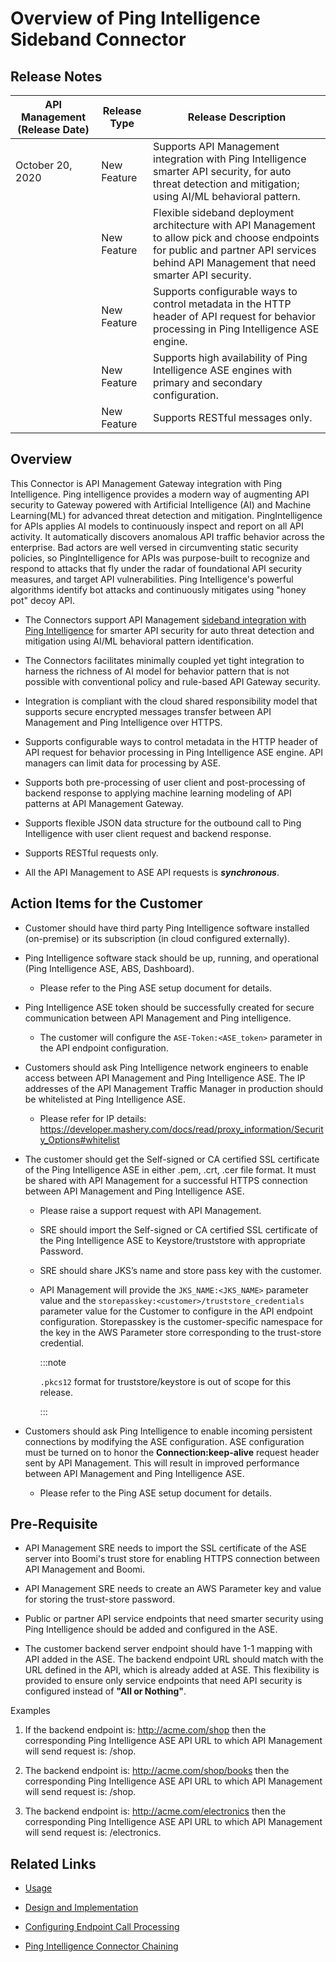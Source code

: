 ﻿---
sidebar_position: 1
---

# Overview of Ping Intelligence Sideband Connector

<head>
  <meta name="guidename" content="API Management"/>
  <meta name="context" content="GUID-e0739406-e33a-4dd3-b725-89c048f846db"/>
</head>

## Release Notes

|**API Management (Release Date)** |**Release Type** |**Release Description** |
| ---- | ---- | ---- |
|October 20, 2020 |New Feature |Supports API Management integration with Ping Intelligence smarter API security, for auto threat detection and mitigation; using AI/ML behavioral pattern. |
| |New Feature |Flexible sideband deployment architecture with  API Management to allow pick and choose endpoints for public and partner API services behind  API Management that need smarter API security. |
| |New Feature |Supports configurable ways to control metadata in the HTTP header of API request for behavior processing in Ping Intelligence ASE engine. |
| |New Feature |Supports high availability of Ping Intelligence ASE engines with primary and secondary configuration. |
| |New Feature |Supports RESTful messages only. |

## Overview

This Connector is  API Management Gateway integration with Ping Intelligence. Ping intelligence provides a modern way of augmenting API security to Gateway powered with Artificial Intelligence (AI) and Machine Learning(ML) for advanced threat detection and mitigation. PingIntelligence for APIs applies AI models to continuously inspect and report on all API activity. It automatically discovers anomalous API traffic behavior across the enterprise. Bad actors are well versed in circumventing static security policies, so PingIntelligence for APIs was purpose-built to recognize and respond to attacks that fly under the radar of foundational API security measures, and target API vulnerabilities. Ping Intelligence's powerful algorithms identify bot attacks and continuously mitigates using "honey pot" decoy API. 

- The Connectors support  API Management [sideband integration with Ping Intelligence](https://www.pingidentity.com/en/platform/apiintelligence.html) for smarter API security for auto threat detection and mitigation using AI/ML behavioral pattern identification. 

- The Connectors facilitates minimally coupled yet tight integration to harness the richness of AI model for behavior pattern that is not possible with conventional policy and rule-based API Gateway security. 

- Integration is compliant with the cloud shared responsibility model that supports secure encrypted messages transfer between  API Management and Ping Intelligence over HTTPS. 

- Supports configurable ways to control metadata in the HTTP header of API request for behavior processing in Ping Intelligence ASE engine. API managers can limit data for processing by ASE. 

- Supports both pre-processing of user client and post-processing of backend response to applying machine learning modeling of API patterns at  API Management Gateway.

- Supports flexible JSON data structure for the outbound call to Ping Intelligence with user client request and backend response. 

- Supports RESTful requests only. 

- All the  API Management to ASE API requests is ***synchronous***. 

## Action Items for the Customer

- Customer should have third party Ping Intelligence software installed (on-premise) or its subscription (in cloud configured externally). 

- Ping Intelligence software stack should be up, running, and operational (Ping Intelligence ASE, ABS, Dashboard). 
  - Please refer to the Ping ASE setup document for details. 

- Ping Intelligence ASE token should be successfully created for secure communication between  API Management and Ping intelligence.

  - The customer will configure the `ASE-Token:<ASE_token>` parameter in the API endpoint configuration. 

- Customers should ask Ping Intelligence network engineers to enable access between API Management and Ping Intelligence ASE. The IP addresses of the API Management Traffic Manager in production should be whitelisted at Ping Intelligence ASE.

  - Please refer for IP details: https://developer.mashery.com/docs/read/proxy_information/Security_Options#whitelist

- The customer should get the Self-signed or CA certified SSL certificate of the Ping Intelligence ASE in either .pem, .crt, .cer file format. It must be shared with API Management for a successful HTTPS connection between API Management and Ping Intelligence ASE. 

  - Please raise a support request with API Management. 

  - SRE should import the Self-signed or CA certified SSL certificate of the Ping Intelligence ASE to Keystore/truststore with appropriate Password.

  - SRE should share JKS’s name and store pass key with the customer. 

  - API Management will provide the `JKS_NAME:<JKS_NAME>` parameter value and the `storepasskey:<customer>/truststore_credentials` parameter value for the Customer to configure in the API endpoint configuration. Storepasskey is the customer-specific namespace for the key in the AWS Parameter store corresponding to the trust-store credential. 

    :::note
    
    `.pkcs12` format for truststore/keystore is out of scope for this release. 

    :::

- Customers should ask Ping Intelligence to enable incoming persistent connections by modifying the ASE configuration. ASE configuration must be turned on to honor the **Connection:keep-alive** request header sent by API Management. This will result in improved performance between API Management and Ping Intelligence ASE. 

  - Please refer to the Ping ASE setup document for details. 

## Pre-Requisite

- API Management SRE needs to import the SSL certificate of the ASE server into Boomi's trust store for enabling HTTPS connection between API Management and Boomi. 

- API Management SRE needs to create an AWS Parameter key and value for storing the trust-store password. 

- Public or partner API service endpoints that need smarter security using Ping Intelligence should be added and configured in the ASE. 

- The customer backend server endpoint should have 1-1 mapping with API added in the ASE. The backend endpoint URL should match with the URL defined in the API, which is already added at ASE. This flexibility is provided to ensure only service endpoints that need API security is configured instead of **"All or Nothing"**.

Examples

1. If the backend endpoint is: http://acme.com/shop then the corresponding Ping Intelligence ASE API URL to which API Management will send request is: /shop. 

2. The backend endpoint is: http://acme.com/shop/books then the corresponding Ping Intelligence ASE API URL to which API Management will send request is: /shop. 

3. The backend endpoint is: http://acme.com/electronics then the corresponding Ping Intelligence ASE API URL to which API Management will send request is: /electronics. 

## Related Links

- [Usage](Usage_22.md)

- [Design and Implementation](Design_and_implementation_2.md)

- [Configuring Endpoint Call Processing](Configuring_endpoint_call_processing_4.md)

- [Ping Intelligence Connector Chaining](Ping_intelligence_connector_chaining.md)
